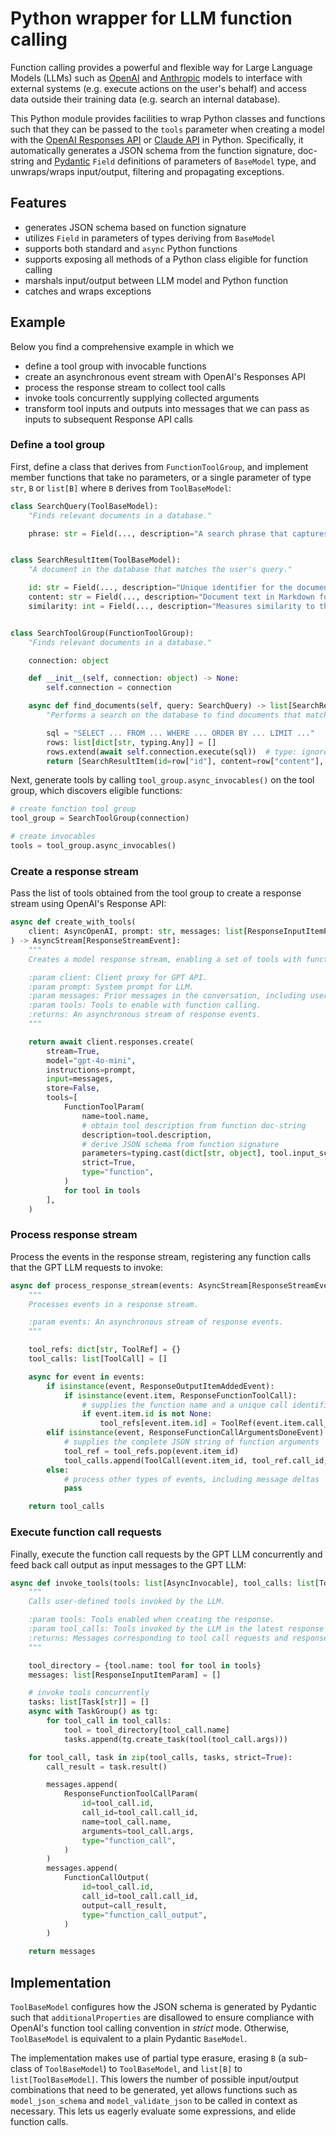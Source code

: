 # Python wrapper for LLM function calling

Function calling provides a powerful and flexible way for Large Language Models (LLMs) such as [OpenAI](https://platform.openai.com/docs/guides/function-calling) and [Anthropic](https://docs.anthropic.com/en/docs/agents-and-tools/tool-use/overview) models to interface with external systems (e.g. execute actions on the user's behalf) and access data outside their training data (e.g. search an internal database).

This Python module provides facilities to wrap Python classes and functions such that they can be passed to the `tools` parameter when creating a model with the [OpenAI Responses API](https://platform.openai.com/docs/api-reference/responses/create#responses_create-tools) or [Claude API](https://docs.anthropic.com/en/docs/agents-and-tools/tool-use/implement-tool-use#specifying-client-tools) in Python. Specifically, it automatically generates a JSON schema from the function signature, doc-string and [Pydantic](https://docs.pydantic.dev/) `Field` definitions of parameters of `BaseModel` type, and unwraps/wraps input/output, filtering and propagating exceptions.

## Features

* generates JSON schema based on function signature
* utilizes `Field` in parameters of types deriving from `BaseModel`
* supports both standard and `async` Python functions
* supports exposing all methods of a Python class eligible for function calling
* marshals input/output between LLM model and Python function
* catches and wraps exceptions

## Example

Below you find a comprehensive example in which we

* define a tool group with invocable functions
* create an asynchronous event stream with OpenAI's Responses API
* process the response stream to collect tool calls
* invoke tools concurrently supplying collected arguments
* transform tool inputs and outputs into messages that we can pass as inputs to subsequent Response API calls

### Define a tool group

First, define a class that derives from `FunctionToolGroup`, and implement member functions that take no parameters, or a single parameter of type `str`, `B` or `list[B]` where `B` derives from `ToolBaseModel`:

<!-- Example 1 -->
```py
class SearchQuery(ToolBaseModel):
    "Finds relevant documents in a database."

    phrase: str = Field(..., description="A search phrase that captures what the user is looking for.")


class SearchResultItem(ToolBaseModel):
    "A document in the database that matches the user's query."

    id: str = Field(..., description="Unique identifier for the document found in the database.")
    content: str = Field(..., description="Document text in Markdown format.")
    similarity: int = Field(..., description="Measures similarity to the user's query on a range from 0 (least similar) to 100 (most similar).")


class SearchToolGroup(FunctionToolGroup):
    "Finds relevant documents in a database."

    connection: object

    def __init__(self, connection: object) -> None:
        self.connection = connection

    async def find_documents(self, query: SearchQuery) -> list[SearchResultItem]:
        "Performs a search on the database to find documents that match the search phrase."

        sql = "SELECT ... FROM ... WHERE ... ORDER BY ... LIMIT ..."
        rows: list[dict[str, typing.Any]] = []
        rows.extend(await self.connection.execute(sql))  # type: ignore
        return [SearchResultItem(id=row["id"], content=row["content"], similarity=row["similarity"]) for row in rows]
```

Next, generate tools by calling `tool_group.async_invocables()` on the tool group, which discovers eligible functions:

<!-- Example 2 -->
```py
# create function tool group
tool_group = SearchToolGroup(connection)

# create invocables
tools = tool_group.async_invocables()
```

### Create a response stream

Pass the list of tools obtained from the tool group to create a response stream using OpenAI's Response API:

<!-- Example 3 -->
```py
async def create_with_tools(
    client: AsyncOpenAI, prompt: str, messages: list[ResponseInputItemParam], tools: list[AsyncInvocable]
) -> AsyncStream[ResponseStreamEvent]:
    """
    Creates a model response stream, enabling a set of tools with function calling.

    :param client: Client proxy for GPT API.
    :param prompt: System prompt for LLM.
    :param messages: Prior messages in the conversation, including user and assistant messages, tool call requests and responses.
    :param tools: Tools to enable with function calling.
    :returns: An asynchronous stream of response events.
    """

    return await client.responses.create(
        stream=True,
        model="gpt-4o-mini",
        instructions=prompt,
        input=messages,
        store=False,
        tools=[
            FunctionToolParam(
                name=tool.name,
                # obtain tool description from function doc-string
                description=tool.description,
                # derive JSON schema from function signature
                parameters=typing.cast(dict[str, object], tool.input_schema()),
                strict=True,
                type="function",
            )
            for tool in tools
        ],
    )
```

### Process response stream

Process the events in the response stream, registering any function calls that the GPT LLM requests to invoke:

<!-- Example 4 -->
```py
async def process_response_stream(events: AsyncStream[ResponseStreamEvent]) -> list[ToolCall]:
    """
    Processes events in a response stream.

    :param events: An asynchronous stream of response events.
    """

    tool_refs: dict[str, ToolRef] = {}
    tool_calls: list[ToolCall] = []

    async for event in events:
        if isinstance(event, ResponseOutputItemAddedEvent):
            if isinstance(event.item, ResponseFunctionToolCall):
                # supplies the function name and a unique call identifier
                if event.item.id is not None:
                    tool_refs[event.item.id] = ToolRef(event.item.call_id, event.item.name)
        elif isinstance(event, ResponseFunctionCallArgumentsDoneEvent):
            # supplies the complete JSON string of function arguments
            tool_ref = tool_refs.pop(event.item_id)
            tool_calls.append(ToolCall(event.item_id, tool_ref.call_id, tool_ref.name, event.arguments))
        else:
            # process other types of events, including message deltas
            pass

    return tool_calls
```

### Execute function call requests

Finally, execute the function call requests by the GPT LLM concurrently and feed back call output as input messages to the GPT LLM:

<!-- Example 5 -->
```py
async def invoke_tools(tools: list[AsyncInvocable], tool_calls: list[ToolCall]) -> list[ResponseInputItemParam]:
    """
    Calls user-defined tools invoked by the LLM.

    :param tools: Tools enabled when creating the response.
    :param tool_calls: Tools invoked by the LLM in the latest response stream.
    :returns: Messages corresponding to tool call requests and responses.
    """

    tool_directory = {tool.name: tool for tool in tools}
    messages: list[ResponseInputItemParam] = []

    # invoke tools concurrently
    tasks: list[Task[str]] = []
    async with TaskGroup() as tg:
        for tool_call in tool_calls:
            tool = tool_directory[tool_call.name]
            tasks.append(tg.create_task(tool(tool_call.args)))

    for tool_call, task in zip(tool_calls, tasks, strict=True):
        call_result = task.result()

        messages.append(
            ResponseFunctionToolCallParam(
                id=tool_call.id,
                call_id=tool_call.call_id,
                name=tool_call.name,
                arguments=tool_call.args,
                type="function_call",
            )
        )
        messages.append(
            FunctionCallOutput(
                id=tool_call.id,
                call_id=tool_call.call_id,
                output=call_result,
                type="function_call_output",
            )
        )

    return messages
```

## Implementation

`ToolBaseModel` configures how the JSON schema is generated by Pydantic such that `additionalProperties` are disallowed to ensure compliance with OpenAI's function tool calling convention in *strict* mode. Otherwise, `ToolBaseModel` is equivalent to a plain Pydantic `BaseModel`.

The implementation makes use of partial type erasure, erasing `B` (a sub-class of `ToolBaseModel`) to `ToolBaseModel`, and `list[B]` to `list[ToolBaseModel]`. This lowers the number of possible input/output combinations that need to be generated, yet allows functions such as `model_json_schema` and `model_validate_json` to be called in context as necessary. This lets us eagerly evaluate some expressions, and elide function calls.

